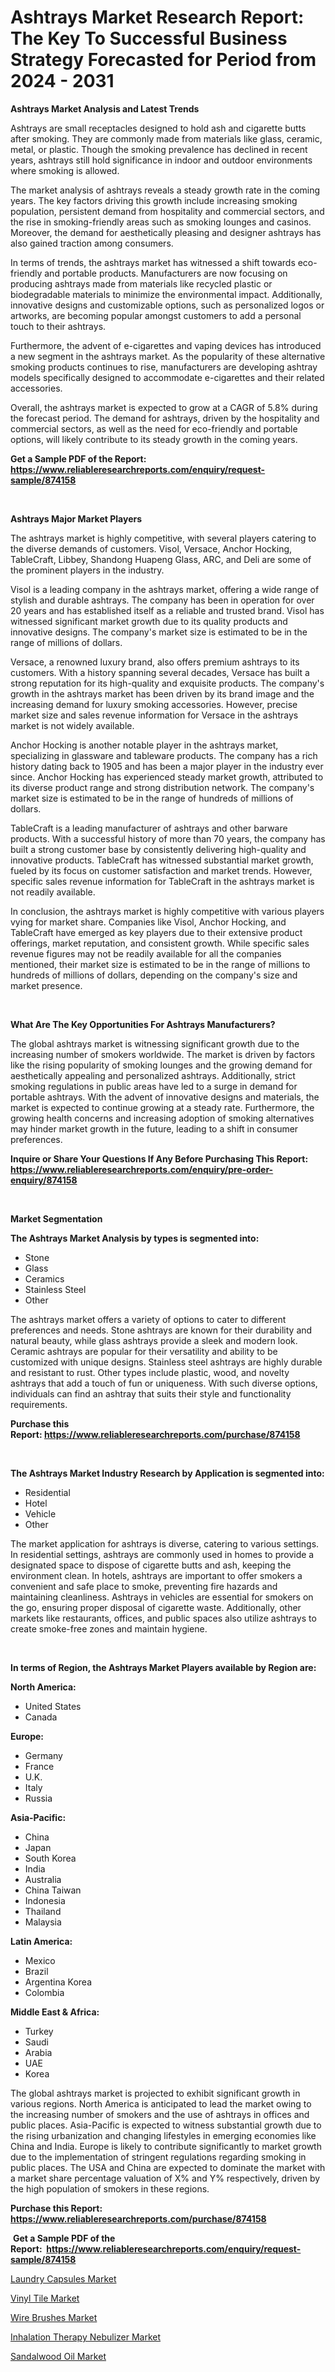 <p><h1>Ashtrays Market Research Report: The Key To Successful Business Strategy Forecasted for Period from 2024 - 2031</h1></p><p><strong>Ashtrays Market Analysis and Latest Trends</strong></p>
<p><p>Ashtrays are small receptacles designed to hold ash and cigarette butts after smoking. They are commonly made from materials like glass, ceramic, metal, or plastic. Though the smoking prevalence has declined in recent years, ashtrays still hold significance in indoor and outdoor environments where smoking is allowed.</p><p>The market analysis of ashtrays reveals a steady growth rate in the coming years. The key factors driving this growth include increasing smoking population, persistent demand from hospitality and commercial sectors, and the rise in smoking-friendly areas such as smoking lounges and casinos. Moreover, the demand for aesthetically pleasing and designer ashtrays has also gained traction among consumers.</p><p>In terms of trends, the ashtrays market has witnessed a shift towards eco-friendly and portable products. Manufacturers are now focusing on producing ashtrays made from materials like recycled plastic or biodegradable materials to minimize the environmental impact. Additionally, innovative designs and customizable options, such as personalized logos or artworks, are becoming popular amongst customers to add a personal touch to their ashtrays.</p><p>Furthermore, the advent of e-cigarettes and vaping devices has introduced a new segment in the ashtrays market. As the popularity of these alternative smoking products continues to rise, manufacturers are developing ashtray models specifically designed to accommodate e-cigarettes and their related accessories.</p><p>Overall, the ashtrays market is expected to grow at a CAGR of 5.8% during the forecast period. The demand for ashtrays, driven by the hospitality and commercial sectors, as well as the need for eco-friendly and portable options, will likely contribute to its steady growth in the coming years.</p></p>
<p><strong>Get a Sample PDF of the Report:&nbsp; <a href="https://www.reliableresearchreports.com/enquiry/request-sample/874158">https://www.reliableresearchreports.com/enquiry/request-sample/874158</a></strong></p>
<p>&nbsp;</p>
<p><strong>Ashtrays Major Market Players</strong></p>
<p><p>The ashtrays market is highly competitive, with several players catering to the diverse demands of customers. Visol, Versace, Anchor Hocking, TableCraft, Libbey, Shandong Huapeng Glass, ARC, and Deli are some of the prominent players in the industry.</p><p>Visol is a leading company in the ashtrays market, offering a wide range of stylish and durable ashtrays. The company has been in operation for over 20 years and has established itself as a reliable and trusted brand. Visol has witnessed significant market growth due to its quality products and innovative designs. The company's market size is estimated to be in the range of millions of dollars.</p><p>Versace, a renowned luxury brand, also offers premium ashtrays to its customers. With a history spanning several decades, Versace has built a strong reputation for its high-quality and exquisite products. The company's growth in the ashtrays market has been driven by its brand image and the increasing demand for luxury smoking accessories. However, precise market size and sales revenue information for Versace in the ashtrays market is not widely available.</p><p>Anchor Hocking is another notable player in the ashtrays market, specializing in glassware and tableware products. The company has a rich history dating back to 1905 and has been a major player in the industry ever since. Anchor Hocking has experienced steady market growth, attributed to its diverse product range and strong distribution network. The company's market size is estimated to be in the range of hundreds of millions of dollars.</p><p>TableCraft is a leading manufacturer of ashtrays and other barware products. With a successful history of more than 70 years, the company has built a strong customer base by consistently delivering high-quality and innovative products. TableCraft has witnessed substantial market growth, fueled by its focus on customer satisfaction and market trends. However, specific sales revenue information for TableCraft in the ashtrays market is not readily available.</p><p>In conclusion, the ashtrays market is highly competitive with various players vying for market share. Companies like Visol, Anchor Hocking, and TableCraft have emerged as key players due to their extensive product offerings, market reputation, and consistent growth. While specific sales revenue figures may not be readily available for all the companies mentioned, their market size is estimated to be in the range of millions to hundreds of millions of dollars, depending on the company's size and market presence.</p></p>
<p>&nbsp;</p>
<p><strong>What Are The Key Opportunities For Ashtrays Manufacturers?</strong></p>
<p><p>The global ashtrays market is witnessing significant growth due to the increasing number of smokers worldwide. The market is driven by factors like the rising popularity of smoking lounges and the growing demand for aesthetically appealing and personalized ashtrays. Additionally, strict smoking regulations in public areas have led to a surge in demand for portable ashtrays. With the advent of innovative designs and materials, the market is expected to continue growing at a steady rate. Furthermore, the growing health concerns and increasing adoption of smoking alternatives may hinder market growth in the future, leading to a shift in consumer preferences.</p></p>
<p><strong>Inquire or Share Your Questions If Any Before Purchasing This Report: <a href="https://www.reliableresearchreports.com/enquiry/pre-order-enquiry/874158">https://www.reliableresearchreports.com/enquiry/pre-order-enquiry/874158</a></strong></p>
<p>&nbsp;</p>
<p><strong>Market Segmentation</strong></p>
<p><strong>The Ashtrays Market Analysis by types is segmented into:</strong></p>
<p><ul><li>Stone</li><li>Glass</li><li>Ceramics</li><li>Stainless Steel</li><li>Other</li></ul></p>
<p><p>The ashtrays market offers a variety of options to cater to different preferences and needs. Stone ashtrays are known for their durability and natural beauty, while glass ashtrays provide a sleek and modern look. Ceramic ashtrays are popular for their versatility and ability to be customized with unique designs. Stainless steel ashtrays are highly durable and resistant to rust. Other types include plastic, wood, and novelty ashtrays that add a touch of fun or uniqueness. With such diverse options, individuals can find an ashtray that suits their style and functionality requirements.</p></p>
<p><strong>Purchase this Report:&nbsp;<a href="https://www.reliableresearchreports.com/purchase/874158">https://www.reliableresearchreports.com/purchase/874158</a></strong></p>
<p>&nbsp;</p>
<p><strong>The Ashtrays Market Industry Research by Application is segmented into:</strong></p>
<p><ul><li>Residential</li><li>Hotel</li><li>Vehicle</li><li>Other</li></ul></p>
<p><p>The market application for ashtrays is diverse, catering to various settings. In residential settings, ashtrays are commonly used in homes to provide a designated space to dispose of cigarette butts and ash, keeping the environment clean. In hotels, ashtrays are important to offer smokers a convenient and safe place to smoke, preventing fire hazards and maintaining cleanliness. Ashtrays in vehicles are essential for smokers on the go, ensuring proper disposal of cigarette waste. Additionally, other markets like restaurants, offices, and public spaces also utilize ashtrays to create smoke-free zones and maintain hygiene.</p></p>
<p>&nbsp;</p>
<p><strong>In terms of Region, the Ashtrays Market Players available by Region are:</strong></p>
<p>
    <p> <strong> North America: </strong>
        <ul>
            <li>United States</li>
            <li>Canada</li>
        </ul>
        </p> 
    <p> <strong> Europe: </strong>
        <ul>
            <li>Germany</li>
            <li>France</li>
            <li>U.K.</li>
            <li>Italy</li>
            <li>Russia</li>
        </ul>
        </p> 
    <p> <strong> Asia-Pacific: </strong>
        <ul>
            <li>China</li>
            <li>Japan</li>
            <li>South Korea</li>
            <li>India</li>
            <li>Australia</li>
            <li>China Taiwan</li>
            <li>Indonesia</li>
            <li>Thailand</li>
            <li>Malaysia</li>
        </ul>
        </p> 
    <p> <strong> Latin America: </strong>
        <ul>
            <li>Mexico</li>
            <li>Brazil</li>
            <li>Argentina Korea</li>
            <li>Colombia</li>
        </ul>
        </p> 
    <p> <strong> Middle East & Africa: </strong>
        <ul>
            <li>Turkey</li>
            <li>Saudi</li>
            <li>Arabia</li>
            <li>UAE</li>
            <li>Korea</li>
        </ul>
    </p>
    </p>
<p><p>The global ashtrays market is projected to exhibit significant growth in various regions. North America is anticipated to lead the market owing to the increasing number of smokers and the use of ashtrays in offices and public places. Asia-Pacific is expected to witness substantial growth due to the rising urbanization and changing lifestyles in emerging economies like China and India. Europe is likely to contribute significantly to market growth due to the implementation of stringent regulations regarding smoking in public places. The USA and China are expected to dominate the market with a market share percentage valuation of X% and Y% respectively, driven by the high population of smokers in these regions.</p></p>
<p><strong>Purchase this Report: <a href="https://www.reliableresearchreports.com/purchase/874158">https://www.reliableresearchreports.com/purchase/874158</a></strong></p>
<p>&nbsp;<strong>Get a Sample PDF of the Report:&nbsp;&nbsp;<a href="https://www.reliableresearchreports.com/enquiry/request-sample/874158">https://www.reliableresearchreports.com/enquiry/request-sample/874158</a></strong></p>
<p><strong></strong></p>
<p><p><a href="https://github.com/johnbach50/Market-Research-Report-List-1/blob/main/laundry-capsules-market.md">Laundry Capsules Market</a></p><p><a href="https://www.linkedin.com/pulse/vinyl-tile-market-research-report-provides-thorough-industry-n3ooe/">Vinyl Tile Market</a></p><p><a href="https://github.com/bobicer/Market-Research-Report-List-1/blob/main/wire-brushes-market.md">Wire Brushes Market</a></p><p><a href="https://www.linkedin.com/pulse/inhalation-therapy-nebulizer-market-share-amp-new-trends-orjne/">Inhalation Therapy Nebulizer Market</a></p><p><a href="https://www.linkedin.com/pulse/sandalwood-oil-market-share-amp-new-trends-analysis-report-oqfje/">Sandalwood Oil Market</a></p></p>